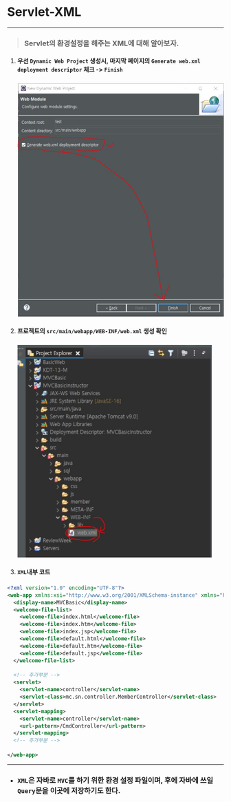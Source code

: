 # Servlet-XML

***

> ### Servlet의 환경설정을 해주는 XML에 대해 알아보자.

1. ####  우선 `Dynamic Web Project` 생성시, 마지막 페이지의 `Generate web.xml deployment descriptor` 체크 -> `Finish`

     ### <img src="md-images/xml1.JPG" alt="1" style="zoom:80%;" />




2. ####  프로젝트의 `src/main/webapp/WEB-INF/web.xml` 생성 확인

     ### <img src="md-images/xml2.JPG" alt="2" style="zoom:80%;" />




3. ####  `XML`내부 코드

```xml
<?xml version="1.0" encoding="UTF-8"?>
<web-app xmlns:xsi="http://www.w3.org/2001/XMLSchema-instance" xmlns="http://xmlns.jcp.org/xml/ns/javaee" xsi:schemaLocation="http://xmlns.jcp.org/xml/ns/javaee http://xmlns.jcp.org/xml/ns/javaee/web-app_4_0.xsd" id="WebApp_ID" version="4.0">
  <display-name>MVCBasic</display-name>
  <welcome-file-list>
    <welcome-file>index.html</welcome-file>
    <welcome-file>index.htm</welcome-file>
    <welcome-file>index.jsp</welcome-file>
    <welcome-file>default.html</welcome-file>
    <welcome-file>default.htm</welcome-file>
    <welcome-file>default.jsp</welcome-file>
  </welcome-file-list>
  
  <!-- 추가부분 -->
  <servlet>
  	<servlet-name>controller</servlet-name>
  	<servlet-class>mc.sn.controller.MemberController</servlet-class>
  </servlet>
  <servlet-mapping>
  	<servlet-name>controller</servlet-name>
  	<url-pattern>/CmdController</url-pattern>
  </servlet-mapping>
  <!-- 추가부분 -->
  
</web-app>
```




***



* ### `XML`은 자바로 `MVC`를 하기 위한 환경 설정 파일이며, 후에 자바에 쓰일 `Query`문을 이곳에 저장하기도 한다.